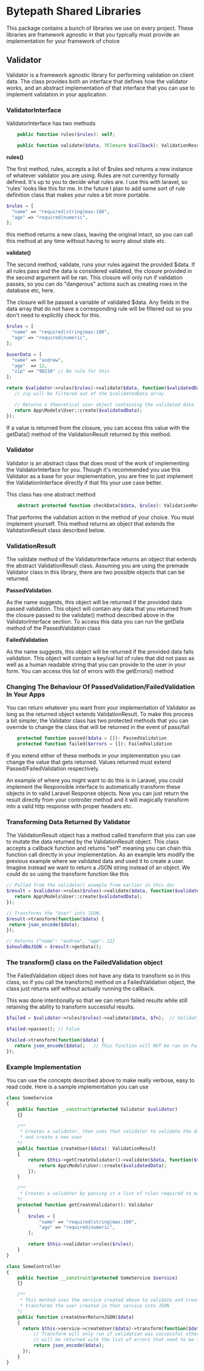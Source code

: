 # Bytepath Shared Libraries

This package contains a bunch of libraries we use on every project. These libraries are framework agnostic in that you typically must provide an implementation for your framework of choice

## Validator

Validator is a framework agnostic library for performing validation on client data. The class provides both an interface that defines how the validator works, and an abstract implementation of that interface that you can use to implement validation in your application.

### ValidatorInterface

ValidatorInterface has two methods

```php
    public function rules($rules): self;

    public function validate($data, ?Closure $callback): ValidationResult;
```

**rules()**

The first method, rules, accepts a list of $rules and returns a new instance of whatever validator you are using. Rules are not currentlyy formally defined. It's up to you to decide what rules are. I use this with laravel, so 'rules' looks like this for me. In the future I plan to add some sort of rule definition class that makes your rules a bit more portable.

```php
$rules = [
  "name" => "required|string|max:100",
  "age" => "required|numeric",
];
```

this method returns a new class, leaving the original intact, so you can call this method at any time without having to worry about state etc.



**validate()**

The second method, validate, runs your rules against the provided $data. If all rules pass and the data is considered validated, the closure provided in the second argument will be ran. This closure will only run if validation passes, so you can do "dangerous" actions such as creating rows in the database etc, here.

The closure will be passed a variable of validated $data. Any fields in the data array that do not have a corresponding rule will be filtered out so you don't need to explicitly check for this.

```php
$rules = [
  "name" => "required|string|max:100",
  "age" => "required|numeric",
];

$userData = [
  "name" => "andrew",
  "age"  => 12,
  "zip" => "90210" // No rule for this 
];

return $validator->rules($rules)->validate($data, function($validatedData) {
   // zip will be filtered out of the $validatedData array

   // Returns a theoretical user object containing the validated data
   return App\Models\User::create($validatedData);
});
```


If a value is returned from the closure, you can access this value with the getData() method of the ValidationResult returned by this method.

### Validator

Validator is an abstract class that does most of the work of implementing the ValidatorInterface for you. Though it's recommended you use this Validator as a base for your implementation, you are free to just implement the ValidationInterface directly if that fits your use case better.

This class has one abstract method

```php
    abstract protected function checkData($data, $rules): ValidationResult;
```

That performs the validation action in the method of your choice. You must implement yourself. This method returns an object that extends the ValidationResult class described below. 

### ValidationResult

The validate method of the ValidatorInterface returns an object that extends the abstract ValidationResult class. Assuming you are using the premade Validator class in this library, there are two possible objects that can be returned.

**PassedValidation**

As the name suggests, this object will be returned if the provided data passed validation. This object will contain any data that you returned from the closure passed to the validate() method described above in the ValidatorInterface section. To access this data you can run the getData method of the PassedValidation class

**FailedValidation**

As the name suggests, this object will be returned if the provided data fails validation. This object will contain a key/val list of rules that did not pass as  well as a human readable string that you can provide to the user in your form. You can access this list of errors with the getErrors() method


### Changing The Behaviour Of PassedValidation/FailedValidation In Your Apps

You can return whatever you want from your implementation of Validator as long as the returned object extends ValidationResult. To make this process a bit simpler, the Validator class has two protected methods that you can override to change the class that will be returned in the event of pass/fail

```php
    protected function passed($data = []): PassedValidation
    protected function failed($errors = []): FailedValidation
```

If you extend either of these methods in your implementation you can change the value that gets returned. Values returned must extend Passed/FailedValidation respectively.

An example of where you might want to do this is in Laravel, you could implement the Responsible interface to automatically transform these objects in to valid Laravel Response objects. Now you can just return the result directly from your controller method and it will magically transform into a valid http response with proper headers etc.

### Transforming Data Returned By Validator

The ValidationResult object has a method called transform that you can use to mutate the data returned by the ValidationResult object. This class accepts a callback function and returns "self" meaning you can chain this function call directly in your implementation. As an example lets modify the previous example where we validated data and used it to create a user. Imagine instead we want to return a JSON string instead of an object. We could do so using the transform function like this

```php
// Pulled from the validate() example from earlier in this doc
$result = $validator->rules($rules)->validate($data, function($validatedData) {
   return App\Models\User::create($validatedData);
});

// Transforms the "User" into JSON.
$result->transform(function($data) {
 return json_encode($data);
});

// Returns {"name": "andrew", "age": 12}
$shouldBeJSON = $result->getData();
```

### The transform() class on the FailedValidation object

The FailedValidation object does not have any data to transform so in this class, so if you call the transform() method on a FailedValidation object, the class just returns self without actually running the callback.

This was done intentionally so that we can return failed results while still retaining the ability to transform successful results.

```php
$failed = $validator->rules($rules)->validate($data, $fn);  // Validation failed here returning a FailedValidation object

$failed->passes(); // False

$failed->transform(function($data) {
   return json_encode($data);   // This function will NOT be ran on FailedValidation so it's safe to assume we have validated data here
});
```


### Example Implementation

You can use the concepts described above to make really verbose, easy to read code. Here is a sample implementation you can use

```php
class SomeService
{
    public function __construct(protected Validator $validator)
    {}

    /**
     * Creates a validator, then uses that validator to validate the data 
     * and create a new user
    */
    public function createUser($data): ValidationResult
    {
        return $this->getCreateValidator()->validate($data, function($validatedData) {
            return App\Models\User::create($validatedData);
        });
    }

    /**
     * Creates a validator by passing it a list of rules required to make a new user
    */
    protected function getCreateValidator(): Validator
    {
        $rules = [
            "name" => "required|string|max:100",
            "age" => "required|numeric",
        ];

        return $this->validator->rules($rules);  
    }
}
```

```php
class SomeController
{
    public function __construct(protected SomeService $service)
    {}

    /**
     * This method uses the service created above to validate and create a user. It then 
     * transforms the user created in that service into JSON
    */
    public function createUserReturnJSON($data)
    {
      return $this->service->createUser($data)->transform(function($data){
          // Transform will only run if validation was successful otherwise the FailedValidation object
          // will be returned with the list of errors that need to be fixed
          return json_encode($data);
      });
    }
}
```
